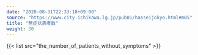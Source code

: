 ```yaml
---
date: "2020-08-31T22:33:18+09:00"
source: "https://www.city.ichikawa.lg.jp/pub01/hasseijokyo.html#m05"
title: "無症状患者数"
weight: 30
---
```


{{< list src="the_number_of_patients_without_symptoms" >}}
